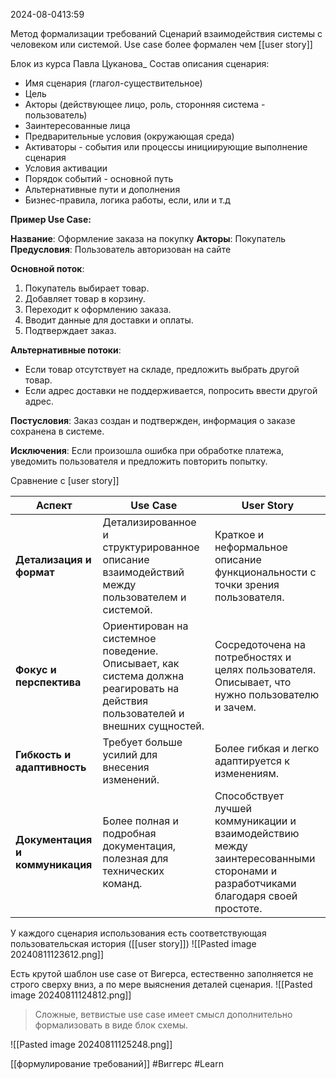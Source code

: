  2024-08-0413:59

Метод формализации требований
Сценарий взаимодействия системы с человеком или системой.
Use case более формален чем [[user story]]

Блок из курса Павла Цуканова_
Состав описания сценария:
- Имя сценария (глагол-существительное)
- Цель
- Акторы (действующее лицо, роль, сторонняя система - пользователь)
- Заинтересованные лица
- Предварительные условия (окружающая среда)
- Активаторы - события или процессы инициирующие выполнение сценария
- Условия активации
- Порядок событий - основной путь
- Альтернативные пути и дополнения
- Бизнес-правила, логика работы, если, или и т.д

**Пример Use Case:**

**Название**: Оформление заказа на покупку
**Акторы**: Покупатель
**Предусловия**: Пользователь авторизован на сайте

**Основной поток**:
1. Покупатель выбирает товар. 
2. Добавляет товар в корзину.
3. Переходит к оформлению заказа.
4. Вводит данные для доставки и оплаты.
5. Подтверждает заказ.

**Альтернативные потоки**:
- Если товар отсутствует на складе, предложить выбрать другой товар.
- Если адрес доставки не поддерживается, попросить ввести другой адрес.

**Постусловия**: Заказ создан и подтвержден, информация о заказе сохранена в системе.

**Исключения**: Если произошла ошибка при обработке платежа, уведомить пользователя и предложить повторить попытку.

Сравнение с [user story]]

|**Аспект**|**Use Case**|**User Story**|
|---|---|---|
|**Детализация и формат**|Детализированное и структурированное описание взаимодействий между пользователем и системой.|Краткое и неформальное описание функциональности с точки зрения пользователя.|
|**Фокус и перспектива**|Ориентирован на системное поведение. Описывает, как система должна реагировать на действия пользователей и внешних сущностей.|Сосредоточена на потребностях и целях пользователя. Описывает, что нужно пользователю и зачем.|
|**Гибкость и адаптивность**|Требует больше усилий для внесения изменений.|Более гибкая и легко адаптируется к изменениям.|
|**Документация и коммуникация**|Более полная и подробная документация, полезная для технических команд.|Способствует лучшей коммуникации и взаимодействию между заинтересованными сторонами и разработчиками благодаря своей простоте.|

У каждого сценария использования есть соответствующая пользовательская история ([[user story]])
![[Pasted image 20240811123612.png]]

Есть крутой шаблон use case от Вигерса, естественно заполняется не строго сверху вниз, а по мере выяснения деталей сценария.
![[Pasted image 20240811124812.png]]

>Сложные, ветвистые use case имеет смысл дополнительно формализовать в виде блок схемы.

![[Pasted image 20240811125248.png]]

[[формулирование требований]]
#Виггерс 
#Learn